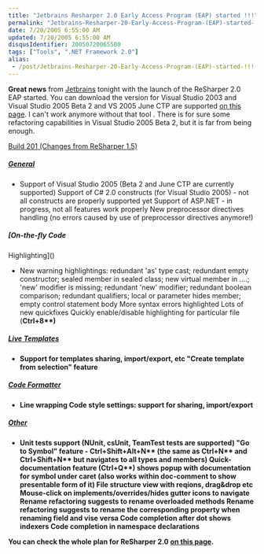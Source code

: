 ```yaml
---
title: "Jetbrains Resharper 2.0 Early Access Program (EAP) started !!!"
permalink: "Jetbrains-Resharper-20-Early-Access-Program-(EAP)-started-!!!"
date: 7/20/2005 6:55:00 AM
updated: 7/20/2005 6:55:00 AM
disqusIdentifier: 20050720065500
tags: ["Tools", ".NET Framework 2.0"]
alias:
 - /post/Jetbrains-Resharper-20-Early-Access-Program-(EAP)-started-!!!.aspx/index.html
---
```

**Great news** from [Jetbrains](http://www.jetbrains.com/) tonight with the launch of the 
ReSharper 2.0 EAP started. You can download the version for Visual Studio 2003 
and Visual Studio 2005 Beta 2 and VS 2005 June CTP are supported [on this 
page](http://www.jetbrains.net/confluence/display/ReSharper/Download). I can't work anymore without that tool . There is for sure some 
refactoring capabilities in Visual Studio 2005 Beta 2, but it is far from 
being enough.

[Build 201 (Changes from ReSharper 
1.5)](http://www.jetbrains.net/confluence/display/ReSharper/Changes)
<!-- more -->

##### [General]()

*   Support of Visual Studio 2005 (Beta 2 and June CTP are currently 
  supported) 
  Support of C# 2.0 constructs (for Visual Studio 2005) - not all constructs 
  are properly supported yet 
  Support of ASP.NET - in progress, not all features work properly 
  New preprocessor directives handling (no errors caused by use of 
  preprocessor directives anymore!) 


##### [On-the-fly Code 
Highlighting]()

*   New warning highlightings: redundant 'as' type cast; redundant empty 
  constructor; sealed member in sealed class; new virtual member in ....; 'new' 
  modifier is missing; redundant 'new' modifier; redundant boolean comparison; 
  redundant qualifiers; local or parameter hides member; empty control statement 
  body 
  More syntax errors highlighted 
  Lots of new quickfixes 
  Quickly enable/disable highlighting for particular file (<b class="strong">Ctrl+8**) 


##### [Live Templates]()

*   Support for templates sharing, import/export, etc 
  "Create template from selection" feature 


##### [Code Formatter]()

*   Line wrapping 
  Code style settings: support for sharing, import/export 


##### [Other]()

*   Unit tests support (NUnit, csUnit, TeamTest tests are supported) 
  "Go to Symbol" feature - <b class="strong">Ctrl+Shift+Alt+N** (the same as 
  <b class="strong">Ctrl+N** and <b class="strong">Ctrl+Shift+N** but navigates 
  to all types and members) 
  Quick-documentation feature (<b class="strong">Ctrl+Q**) shows popup with 
  documentation for symbol under caret (also works within doc-comment to show 
  presentable form of it) 
  File structure view with reqions, drag&drop etc 
  Mouse-click on implements/overrides/hides gutter icons to navigate 
  Rename refactoring suggests to rename overloaded methods 
  Rename refactoring suggests to rename the corresponding property when 
  renaming field and vise versa 
  Code completion after dot shows indexers 
  Code completion in namespace declarations


<span class="pagetitle">You can check the whole plan for ReSharper 2.0 [on 
this page](http://www.jetbrains.net/confluence/display/ReSharper/ReSharper+2.0+Plan).</span>
<!--
<rdf:RDF xmlns:rdf="http://www.w3.org/1999/02/22-rdf-syntax-ns#"
         xmlns:dc="http://purl.org/dc/elements/1.1/"
         xmlns:trackback="http://madskills.com/public/xml/rss/module/trackback/">
<rdf:Description
    rdf:about="http://www.jetbrains.net/confluence/display/ReSharper/Changes"
    dc:identifier="http://www.jetbrains.net/confluence/display/ReSharper/Changes"
    dc:title="Changes"
    trackback:ping="http://www.jetbrains.net/confluence/rpc/trackback/130"/>
</rdf:RDF>
--></b></b></b></b></b>
